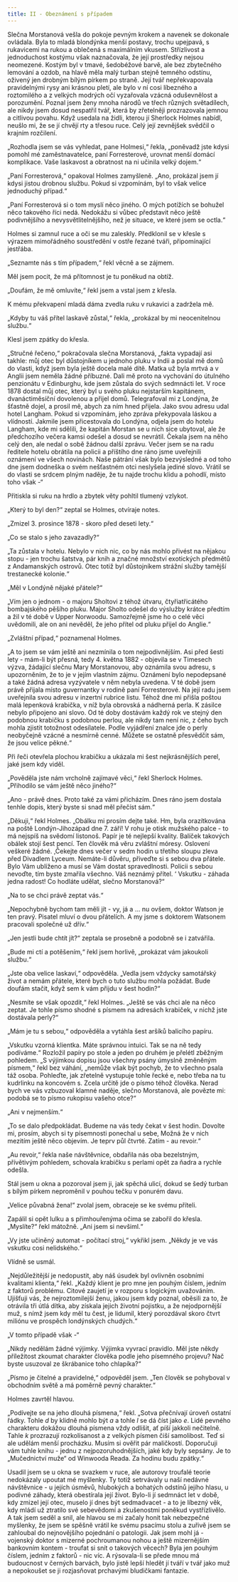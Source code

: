 ```yaml
---
title: II - Obeznámení s případem
---
```


Slečna Morstanová vešla do pokoje pevným krokem a navenek se dokonale ovládala. Byla to mladá blondýnka menší postavy, trochu upejpavá, s rukavicemi na rukou a oblečená s maximálním vkusem. Střízlivost a jednoduchost kostýmu však naznačovala, že její prostředky nejsou neomezené. Kostým byl v tmavé, šedobéžové barvě, ale bez zbytečného lemování a ozdob, na hlavě měla malý turban stejně temného odstínu, oživený jen drobným bílým pírkem po straně. Její tvář nepřekvapovala pravidelnými rysy ani krásnou pletí, ale bylo v ní cosi líbezného a roztomilého a z velkých modrých očí vyzařovala vzácná oduševnělost a porozumění. Poznal jsem ženy mnoha národů ve třech různých světadílech, ale nikdy jsem dosud nespatřil tvář, která by zřetelněji prozrazovala jemnou a citlivou povahu. Když usedala na židli, kterou jí Sherlock Holmes nabídl, neušlo mi, že se jí chvějí rty a třesou ruce. Celý její zevnějšek svědčil o krajním rozčilení.

„Rozhodla jsem se vás vyhledat, pane Holmesi,“ řekla, „poněvadž jste kdysi pomohl mé zaměstnavatelce, paní Forresterové, urovnat menší domácí komplikace. Vaše laskavost a obratnost na ni učinila velký dojem.“

„Paní Forresterová,“ opakoval Holmes zamyšleně. „Ano, prokázal jsem jí kdysi jistou drobnou službu. Pokud si vzpomínám, byl to však velice jednoduchý případ.“

„Paní Forresterová si o tom myslí něco jiného. O mých potížích se bohužel něco takového říci nedá. Nedokážu si vůbec představit něco ještě podivnějšího a nevysvětlitelnějšího, než je situace, ve které jsem se octla.“

Holmes si zamnul ruce a oči se mu zaleskly. Předklonil se v křesle s výrazem mimořádného soustředění v ostře řezané tváři, připomínající jestřába.

„Seznamte nás s tím případem,“ řekl věcně a se zájmem.

Měl jsem pocit, že má přítomnost je tu poněkud na obtíž.

„Doufám, že mě omluvíte,“ řekl jsem a vstal jsem z křesla.

K mému překvapení mladá dáma zvedla ruku v rukavici a zadržela mě.

„Kdyby tu váš přítel laskavě zůstal,“ řekla, „prokázal by mi neocenitelnou službu.“

Klesl jsem zpátky do křesla.

„Stručné řečeno,“ pokračovala slečna Morstanová, „fakta vypadají asi takhle: můj otec byl důstojníkem u jednoho pluku v Indii a poslal mě domů do vlasti, když jsem byla ještě docela malé dítě. Matka už byla mrtvá a v Anglii jsem neměla žádné příbuzné. Dali mě proto na vychování do útulného penzionátu v Edinburghu, kde jsem zůstala do svých sedmnácti let. V roce 1878 dostal můj otec, který byl u svého pluku nejstarším kapitánem, dvanáctiměsíční dovolenou a přijel domů. Telegrafoval mi z Londýna, že šťastně dojel, a prosil mě, abych za ním hned přijela. Jako svou adresu udal hotel Langham. Pokud si vzpomínám, jeho zpráva překypovala láskou a vlídností. Jakmile jsem přicestovala do Londýna, odjela jsem do hotelu Langham, kde mi sdělili, že kapitán Morstan se u nich sice ubytoval, ale že předchozího večera kamsi odešel a dosud se nevrátil. Čekala jsem na něho celý den, ale nedal o sobě žádnou další zprávu. Večer jsem se na radu ředitele hotelu obrátila na policii a příštího dne ráno jsme uveřejnili oznámení ve všech novinách. Naše pátrání však bylo bezvýsledné a od toho dne jsem dodneška o svém nešťastném otci neslyšela jediné slovo. Vrátil se do vlasti se srdcem plným naděje, že tu najde trochu klidu a pohodlí, místo toho však -“

Přitiskla si ruku na hrdlo a zbytek věty pohltil tlumený vzlykot.

„Který to byl den?“ zeptal se Holmes, otvíraje notes.

„Zmizel 3. prosince 1878 - skoro před deseti lety.“

„Co se stalo s jeho zavazadly?“

„Ta zůstala v hotelu. Nebylo v nich nic, co by nás mohlo přivést na nějakou stopu - jen trochu šatstva, pár knih a značné množství exotických předmětů z Andamanských ostrovů. Otec totiž byl důstojníkem strážní služby tamější trestanecké kolonie.“

„Měl v Londýně nějaké přátele?“

„Vím jen o jednom - o majoru Sholtovi z téhož útvaru, čtyřiatřicátého bombajského pěšího pluku. Major Sholto odešel do výslužby krátce předtím a žil v té době v Upper Norwoodu. Samozřejmě jsme ho o celé věci uvědomili, ale on ani nevěděl, že jeho přítel od pluku přijel do Anglie.“

„Zvláštní případ,“ poznamenal Holmes.

„A to jsem se vám ještě ani nezmínila o tom nejpodivnějším. Asi před šesti lety - mám-li být přesná, tedy 4. května 1882 - objevila se v Timesech výzva, žádající slečnu Mary Morstanovou, aby oznámila svou adresu, s upozorněním, že to je v jejím vlastním zájmu. Oznámení bylo nepodepsané a také žádná adresa vyzývatele v něm nebyla uvedena. V té době jsem právě přijala místo guvernantky v rodině paní Forresterové. Na její radu jsem uveřejnila svou adresu v inzertní rubrice listu. Téhož dne mi přišla poštou malá lepenková krabička, v níž byla obrovská a nádherná perla. K zásilce nebylo připojeno ani slovo. Od té doby dostávám každý rok ve stejný den podobnou krabičku s podobnou perlou, ale nikdy tam není nic, z čeho bych mohla zjistit totožnost odesílatele. Podle vyjádření znalce jde o perly neobyčejně vzácné a nesmírně cenné. Můžete se ostatně přesvědčit sám, že jsou velice pěkné.“

Při řeči otevřela plochou krabičku a ukázala mi šest nejkrásnějších perel, jaké jsem kdy viděl.

„Pověděla jste nám vrcholně zajímavé věci,“ řekl Sherlock Holmes. „Přihodilo se vám ještě něco jiného?“

„Ano - právě dnes. Proto také za vámi přicházím. Dnes ráno jsem dostala tenhle dopis, který byste si snad měl přečíst sám.“

„Děkuji,“ řekl Holmes. „Obálku mi prosím dejte také. Hm, byla orazítkována na poště Londýn-Jihozápad dne 7. září! V rohu je otisk mužského palce - to má nejspíš na svědomí listonoš. Papír je té nejlepší kvality. Balíček takových obálek stojí šest pencí. Ten člověk má věru zvláštní móresy. Oslovení veškeré žádné. ,Čekejte dnes večer v sedm hodin u třetího sloupu zleva před Divadlem Lyceum. Nemáte-li důvěru, přiveďte si s sebou dva přátele. Bylo Vám ublíženo a musí se Vám dostat spravedlnosti. Policii s sebou nevoďte, tím byste zmařila všechno. Váš neznámý přítel. ‘ Vskutku - záhada jedna radost! Co hodláte udělat, slečno Morstanová?“

„Na to se chci právě zeptat vás.“

„Nepochybně bychom tam měli jít - vy, já a ... nu ovšem, doktor Watson je ten pravý. Pisatel mluví o dvou přátelích. A my jsme s doktorem Watsonem pracovali společné už dřív.“

„Jen jestli bude chtít jít?“ zeptala se prosebně a podobně se i zatvářila.

„Bude mi ctí a potěšením,“ řekl jsem horlivě, „prokázat vám jakoukoli službu.“

„Jste oba velice laskaví,“ odpověděla. „Vedla jsem vždycky samotářský život a nemám přátele, které bych o tuto službu mohla požádat. Bude doufám stačit, když sem k vám přijdu v šest hodin?“

„Nesmíte se však opozdit,“ řekl Holmes. „Ještě se vás chci ale na něco zeptat. Je tohle písmo shodné s písmem na adresách krabiček, v nichž jste dostávala perly?“

„Mám je tu s sebou,“ odpověděla a vytáhla šest aršíků balicího papíru.

„Vskutku vzorná klientka. Máte správnou intuici. Tak se na ně tedy podíváme.“ Rozložil papíry po stole a jeden po druhém je přelétl zběžným pohledem. „S výjimkou dopisu jsou všechny psány úmyslně změněným písmem,“ řekl bez váhání, „nemůže však být pochyb, že to všechno psala táž osoba. Pohleďte, jak zřetelně vystupuje tohle řecké e, nebo třeba na tu kudrlinku na koncovém s. Zcela určitě jde o písmo téhož člověka. Nerad bych ve vás vzbuzoval klamné naděje, slečno Morstanová, ale povězte mi: podobá se to písmo rukopisu vašeho otce?“

„Ani v nejmenším.“

„To se dalo předpokládat. Budeme na vás tedy čekat v šest hodin. Dovolte mi, prosím, abych si ty písemnosti ponechal u sebe, Možná že v nich mezitím ještě něco objevím. Je teprv půl čtvrté. Zatím - au revoir.“

„Au revoir,“ řekla naše návštěvnice, obdařila nás oba bezelstným, přívětivým pohledem, schovala krabičku s perlami opět za ňadra a rychle odešla.

Stál jsem u okna a pozoroval jsem ji, jak spěchá ulicí, dokud se šedý turban s bílým pírkem neproměnil v pouhou tečku v ponurém davu.

„Velice půvabná žena!“ zvolal jsem, obraceje se ke svému příteli.

Zapálil si opět lulku a s přimhouřenýma očima se zabořil do křesla. „Myslíte?“ řekl mátožně. „Ani jsem si nevšiml.“

„Vy jste učiněný automat - počítací stroj,“ vykřikl jsem. „Někdy je ve vás vskutku cosi nelidského.“

Vlídně se usmál.

„Nejdůležitější je nedopustit, aby náš úsudek byl ovlivněn osobními kvalitami klienta,“ řekl. „Každý klient je pro mne jen pouhým číslem, jedním z faktorů problému. Citové zaujetí je v rozporu s logickým uvažováním. Ujišťuji vás, že nejroztomilejší ženu, jakou jsem kdy poznal, oběsili za to, že otrávila tři útlá dítka, aby získala jejich životní pojistku, a že nejodpornější muž, s nímž jsem kdy měl tu čest, je lidumil, který porozdával skoro čtvrt miliónu ve prospěch londýnských chudých.“

„V tomto případě však -“

„Nikdy nedělám žádné výjimky. Výjimka vyvrací pravidlo. Měl jste někdy příležitost zkoumat charakter člověka podle jeho písemného projevu? Nač byste usuzoval ze škrábanice toho chlapíka?“

„Písmo je čitelné a pravidelné,“ odpověděl jsem. „Ten člověk se pohyboval v obchodním světě a má poměrně pevný charakter.“

Holmes zavrtěl hlavou.

„Podívejte se na jeho dlouhá písmena,“ řekl. „Sotva přečnívají úroveň ostatní řádky. Tohle _d_ by klidně mohlo být _a_ a tohle _l_ se dá číst jako _e_. Lidé pevného charakteru dokážou dlouhá písmena vždy odlišit, ať píší jakkoli nečitelně. Tahle _k_ prozrazují rozkolísanost a z velkých písmen čiší samolibost. Teď si ale udělám menší procházku. Musím si ověřit pár maličkostí. Doporučuji vám tuhle knihu - jednu z nejpozoruhodnějších, jaké kdy byly sepsány. Je to „Mučednictví muže“ od Winwooda Reada. Za hodinu budu zpátky.“

Usadil jsem se u okna se svazkem v ruce, ale autorovy troufalé teorie nedokázaly upoutat mé myšlenky. Ty totiž setrvávaly u naší nedávné návštěvnice - u jejích úsměvů, hlubokých a bohatých odstínů jejího hlasu, u podivné záhady, která obestírala její život. Bylo-li jí sedmnáct let v době, kdy zmizel její otec, muselo jí dnes být sedmadvacet - a to je líbezný věk, kdy mládí už ztratilo své sebevědomí a zkušenostmi poněkud vystřízlivělo. A tak jsem seděl a snil, ale hlavou se mi začaly honit tak nebezpečné myšlenky, že jsem se spěšně vrátil ke svému psacímu stolu a zuřivě jsem se zahloubal do nejnovějšího pojednání o patologii. Jak jsem mohl já - vojenský doktor s mizerné pochroumanou nohou a ještě mizernějším bankovním kontem - troufat si snít o takových věcech? Byla jen pouhým číslem, jedním z faktorů - nic víc. A rýsovala-li se přede mnou má budoucnost v černých barvách, bylo jistě lepší hledět jí tváří v tvář jako muž a nepokoušet se ji rozjasňovat prchavými bludičkami fantazie.
